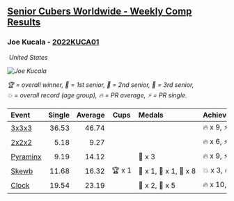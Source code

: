 <style>table {white-space: nowrap;}</style>
<link rel="stylesheet" type="text/css" href="/scw-comp/css/flags.css" />

## [Senior Cubers Worldwide - Weekly Comp Results](/scw-comp/results/)
### Joe Kucala - [2022KUCA01](https://www.worldcubeassociation.org/persons/2022KUCA01)

<i class="flag flag-US" />&nbsp;United States

![Joe Kucala](1682123036.jpg)

<span style="white-space: nowrap;">🏆 = overall winner</span>, <span style="white-space: nowrap;">🥇 = 1st senior</span>, <span style="white-space: nowrap;">🥈 = 2nd senior</span>, <span style="white-space: nowrap;">🥉 = 3rd senior</span>, <span style="white-space: nowrap;">💥 = overall record (age group)</span>, <span style="white-space: nowrap;">🔥 = PR average</span>, <span style="white-space: nowrap;">⚡ = PR single</span>.

| Event | Single | Average | Cups | Medals | Achievements|
| :-- | --: | --: | :--: | :-- | :-- |
| [3x3x3](333.md) | 36.53 | 46.74 |  |  | 🔥 x 9, ⚡ x 6 |
| [2x2x2](222.md) | 5.18 | 9.27 |  |  | 🔥 x 6, ⚡ x 7 |
| [Pyraminx](pyram.md) | 9.19 | 14.12 |  | 🥉 x 3 | 🔥 x 9, ⚡ x 6 |
| [Skewb](skewb.md) | 11.68 | 16.32 | 🏆 x 1 | 🥇 x 1, 🥈 x 1, 🥉 x 8 | 💥 x 3, 🔥 x 3, ⚡ x 4 |
| [Clock](clock.md) | 19.54 | 23.19 |  | 🥈 x 2, 🥉 x 5 | 🔥 x 10, ⚡ x 10 |

<!-- Global site tag (gtag.js) - Google Analytics -->
<script async src="https://www.googletagmanager.com/gtag/js?id=UA-86348435-3"></script>
<script>window.dataLayer = window.dataLayer || []; function gtag() {dataLayer.push(arguments);} gtag('js', new Date()); gtag('config', 'UA-86348435-3');</script>
